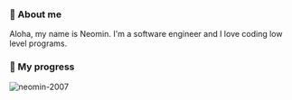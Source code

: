 
### 🌿 About me
<p align="left"> 
  Aloha, my name is Neomin. I'm a software engineer and I love coding low level programs.
</p>

### 🌱 My progress
![neomin-2007](https://github-readme-stats.vercel.app/api?username=neomin-2007&show_icons=true&theme=radical)
